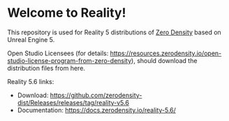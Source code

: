 # Welcome to Reality!

This repository is used for Reality 5 distributions of [Zero Density](https://www.zerodensity.io/) based on Unreal Engine 5.

Open Studio Licensees (for details: https://resources.zerodensity.io/open-studio-license-program-from-zero-density), should download the distribution files from here.

Reality 5.6 links:
* Download: https://github.com/zerodensity-dist/Releases/releases/tag/reality-v5.6
* Documentation: https://docs.zerodensity.io/reality-5.6/

